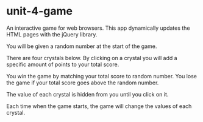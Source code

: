 # unit-4-game

An interactive game for web browsers. This app dynamically updates the HTML pages with the jQuery library.

You will be given a random number at the start of the game.

There are four crystals below. By clicking on a crystal you will add a specific amount of points to your total score.

You win the game by matching your total score to random number. You lose the game if your total score goes above the random number.

The value of each crystal is hidden from you until you click on it.

Each time when the game starts, the game will change the values of each crystal.

